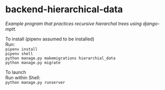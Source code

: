 # backend-hierarchical-data

*Example program that practices recursive hierarchal trees using django-mptt.*

To install (pipenv assumed to be installed)<br>
Run:<br>
`pipenv install`<br>
`pipenv shell`<br>
`python manage.py makemigrations hierarchial_data`<br>
`python manage.py migrate`<br>

To launch<br>
Run within Shell:<br>
`python manage.py runserver`<br>